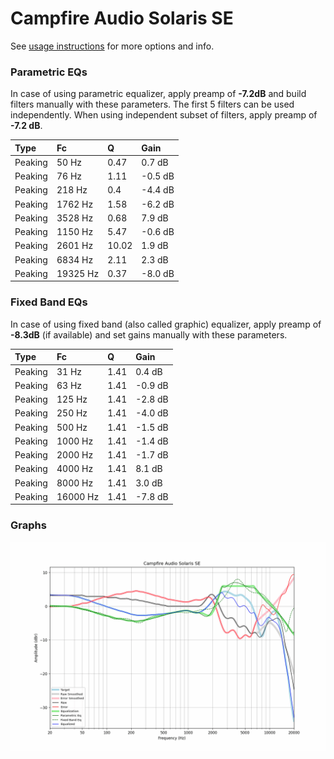 # Campfire Audio Solaris SE
See [usage instructions](https://github.com/jaakkopasanen/AutoEq#usage) for more options and info.

### Parametric EQs
In case of using parametric equalizer, apply preamp of **-7.2dB** and build filters manually
with these parameters. The first 5 filters can be used independently.
When using independent subset of filters, apply preamp of **-7.2 dB**.

| Type    | Fc       |     Q | Gain    |
|:--------|:---------|:------|:--------|
| Peaking | 50 Hz    |  0.47 | 0.7 dB  |
| Peaking | 76 Hz    |  1.11 | -0.5 dB |
| Peaking | 218 Hz   |  0.4  | -4.4 dB |
| Peaking | 1762 Hz  |  1.58 | -6.2 dB |
| Peaking | 3528 Hz  |  0.68 | 7.9 dB  |
| Peaking | 1150 Hz  |  5.47 | -0.6 dB |
| Peaking | 2601 Hz  | 10.02 | 1.9 dB  |
| Peaking | 6834 Hz  |  2.11 | 2.3 dB  |
| Peaking | 19325 Hz |  0.37 | -8.0 dB |

### Fixed Band EQs
In case of using fixed band (also called graphic) equalizer, apply preamp of **-8.3dB**
(if available) and set gains manually with these parameters.

| Type    | Fc       |    Q | Gain    |
|:--------|:---------|:-----|:--------|
| Peaking | 31 Hz    | 1.41 | 0.4 dB  |
| Peaking | 63 Hz    | 1.41 | -0.9 dB |
| Peaking | 125 Hz   | 1.41 | -2.8 dB |
| Peaking | 250 Hz   | 1.41 | -4.0 dB |
| Peaking | 500 Hz   | 1.41 | -1.5 dB |
| Peaking | 1000 Hz  | 1.41 | -1.4 dB |
| Peaking | 2000 Hz  | 1.41 | -1.7 dB |
| Peaking | 4000 Hz  | 1.41 | 8.1 dB  |
| Peaking | 8000 Hz  | 1.41 | 3.0 dB  |
| Peaking | 16000 Hz | 1.41 | -7.8 dB |

### Graphs
![](./Campfire%20Audio%20Solaris%20SE.png)